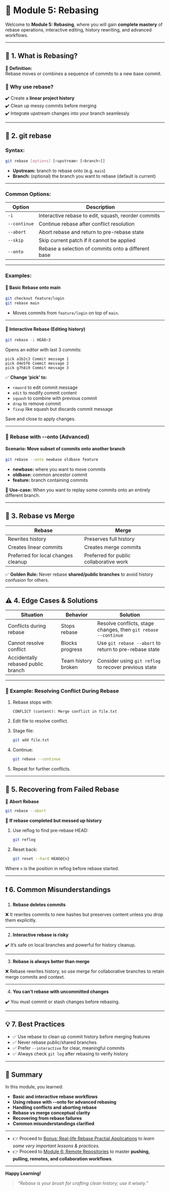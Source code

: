 # 🔁 Module 5: Rebasing

Welcome to **Module 5: Rebasing**, where you will gain **complete mastery** of rebase operations, interactive editing, history rewriting, and advanced workflows.

---

## 🔄 **1. What is Rebasing?**

🔧 **Definition:**  
Rebase moves or combines a sequence of commits to a new base commit.

### 📝 **Why use rebase?**

✔️ Create a **linear project history**  
✔️ Clean up messy commits before merging  
✔️ Integrate upstream changes into your branch seamlessly

---

## 📝 **2. git rebase**

### **Syntax:**

```bash
git rebase [options] [<upstream> [<branch>]]
```

* **Upstream:** branch to rebase onto (e.g. `main`)
* **Branch:** (optional) the branch you want to rebase (default is current)

---

### **Common Options:**

| Option       | Description                                         |
| ------------ | --------------------------------------------------- |
| `-i`         | Interactive rebase to edit, squash, reorder commits |
| `--continue` | Continue rebase after conflict resolution           |
| `--abort`    | Abort rebase and return to pre-rebase state         |
| `--skip`     | Skip current patch if it cannot be applied          |
| `--onto`     | Rebase a selection of commits onto a different base |

---

### **Examples:**

#### 🔧 **Basic Rebase onto main**

```bash
git checkout feature/login
git rebase main
```

* Moves commits from `feature/login` on top of `main`.

---

#### 🔧 **Interactive Rebase (Editing history)**

```bash
git rebase -i HEAD~3
```

Opens an editor with last 3 commits:

```
pick a1b2c3 Commit message 1
pick d4e5f6 Commit message 2
pick g7h8i9 Commit message 3
```

✅ **Change ‘pick’ to:**

* `reword` to edit commit message
* `edit` to modify commit content
* `squash` to combine with previous commit
* `drop` to remove commit
* `fixup` like squash but discards commit message

Save and close to apply changes.

---

### 🔧 **Rebase with --onto (Advanced)**

#### Scenario: Move subset of commits onto another branch

```bash
git rebase --onto newbase oldbase feature
```

* **newbase:** where you want to move commits
* **oldbase:** common ancestor commit
* **feature:** branch containing commits

🔑 **Use-case:** When you want to replay some commits onto an entirely different branch.

---

## 🔄 **3. Rebase vs Merge**

| Rebase                              | Merge                                   |
| ----------------------------------- | --------------------------------------- |
| Rewrites history                    | Preserves full history                  |
| Creates linear commits              | Creates merge commits                   |
| Preferred for local changes cleanup | Preferred for public collaborative work |

✅ **Golden Rule:** Never rebase **shared/public branches** to avoid history confusion for others.

---

## ⚠️ **4. Edge Cases & Solutions**

| Situation                          | Behavior            | Solution                                                       |
| ---------------------------------- | ------------------- | -------------------------------------------------------------- |
| Conflicts during rebase            | Stops rebase        | Resolve conflicts, stage changes, then `git rebase --continue` |
| Cannot resolve conflict            | Blocks progress     | Use `git rebase --abort` to return to pre-rebase state         |
| Accidentally rebased public branch | Team history broken | Consider using `git reflog` to recover previous state          |

---

### 🔧 **Example: Resolving Conflict During Rebase**

1. Rebase stops with:

   ```
   CONFLICT (content): Merge conflict in file.txt
   ```

2. Edit file to resolve conflict.

3. Stage file:

   ```bash
   git add file.txt
   ```

4. Continue:

   ```bash
   git rebase --continue
   ```

5. Repeat for further conflicts.

---

## 📝 **5. Recovering from Failed Rebase**

🔧 **Abort Rebase**

```bash
git rebase --abort
```

🔧 **If rebase completed but messed up history**

1. Use reflog to find pre-rebase HEAD:

   ```bash
   git reflog
   ```

2. Reset back:

   ```bash
   git reset --hard HEAD@{n}
   ```

Where `n` is the position in reflog before rebase started.

---

## ❗ **6. Common Misunderstandings**

1. **Rebase deletes commits**

❌ It rewrites commits to new hashes but preserves content unless you drop them explicitly.

---

2. **Interactive rebase is risky**

✔️ It’s safe on local branches and powerful for history cleanup.

---

3. **Rebase is always better than merge**

❌ Rebase rewrites history, so use merge for collaborative branches to retain merge commits and context.

---

4. **You can’t rebase with uncommitted changes**

✔️ You must commit or stash changes before rebasing.

---

## 💡 **7. Best Practices**

- ✅ Use rebase to clean up commit history before merging features
- ✅ Never rebase public/shared branches
- ✅ Prefer `--interactive` for clear, meaningful commits
- ✅ Always check `git log` after rebasing to verify history

---

## 🎯 **Summary**

In this module, you learned:

* **Basic and interactive rebase workflows**
* **Using rebase with --onto for advanced rebasing**
* **Handling conflicts and aborting rebase**
* **Rebase vs merge conceptual clarity**
* **Recovering from rebase failures**
* **Common misunderstandings clarified**
---
* 👉 Proceed to [Bonus: Real-life Rebase Practial Applications](rebase-application/README.md) to *learn some very important lessons & practices.*
* 👉 Proceed to [Module 6: Remote Repositories](../6_remote_repositories/README.md) to master **pushing, pulling, remotes, and collaboration workflows**.

---

**Happy Learning!**

> *“Rebase is your brush for crafting clean history; use it wisely.”*

